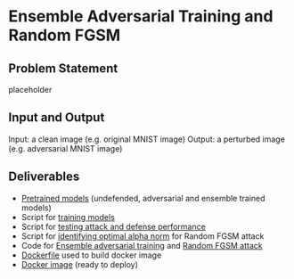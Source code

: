 # Ensemble Adversarial Training and Random FGSM

## Problem Statement

placeholder

## Input and Output

Input: a clean image (e.g. original MNIST image)
Output: a perturbed image (e.g. adversarial MNIST image)

## Deliverables
* [Pretrained models](https://github.com/servantez/CS496_Advanced_DL/tree/master/models) (undefended, adversarial and ensemble trained models)
* Script for [training models](https://github.com/servantez/CS496_Advanced_DL/blob/master/train_script.py)
* Script for [testing attack and defense performance](https://github.com/servantez/CS496_Advanced_DL/blob/master/test_script.py)
* Script for [identifying optimal alpha norm](https://github.com/servantez/CS496_Advanced_DL/blob/master/alpha_script.py) for Random FGSM attack 
* Code for [Ensemble adversarial training](https://github.com/servantez/CS496_Advanced_DL/blob/master/train_adv.py) and [Random FGSM attack](https://github.com/servantez/CS496_Advanced_DL/blob/master/simple_eval.py)
* [Dockerfile](https://github.com/servantez/CS496_Advanced_DL/blob/master/Dockerfile) used to build docker image
* [Docker image](https://hub.docker.com/r/servantez/ensemble) (ready to deploy)
